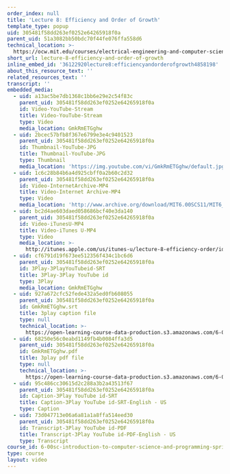 ```yaml
---
order_index: null
title: 'Lecture 8: Efficiency and Order of Growth'
template_type: popup
uid: 305481f58dd263ef0252e64265918f0a
parent_uid: 51a3082bb50bdc70f44fe076ffa558d6
technical_location: >-
  https://ocw.mit.edu/courses/electrical-engineering-and-computer-science/6-00sc-introduction-to-computer-science-and-programming-spring-2011/unit-1/lecture-8-efficiency-and-order-of-growth/lecture-8-efficiency-and-order-of-growth
short_url: lecture-8-efficiency-and-order-of-growth
inline_embed_id: '36122920lecture8:efficiencyandorderofgrowth4858198'
about_this_resource_text: ''
related_resources_text: ''
transcript: ''
embedded_media:
  - uid: a13ac5be7db1368c1bb6e29e2c54f83c
    parent_uid: 305481f58dd263ef0252e64265918f0a
    id: Video-YouTube-Stream
    title: Video-YouTube-Stream
    type: Video
    media_location: GmkRmETGghw
  - uid: 2bcec57bfb8f367e6799e3e4c9401523
    parent_uid: 305481f58dd263ef0252e64265918f0a
    id: Thumbnail-YouTube-JPG
    title: Thumbnail-YouTube-JPG
    type: Thumbnail
    media_location: 'https://img.youtube.com/vi/GmkRmETGghw/default.jpg'
  - uid: 1c6c28b84b6a4d925cbff0a2b60c2d32
    parent_uid: 305481f58dd263ef0252e64265918f0a
    id: Video-InternetArchive-MP4
    title: Video-Internet Archive-MP4
    type: Video
    media_location: 'http://www.archive.org/download/MIT6.00SCS11/MIT6_00SCS11_lec08_300k.mp4'
  - uid: bc2d4ae603daed058686bcf40e3da140
    parent_uid: 305481f58dd263ef0252e64265918f0a
    id: Video-iTunesU-MP4
    title: Video-iTunes U-MP4
    type: Video
    media_location: >-
      http://itunes.apple.com/us/itunes-u/lecture-8-efficiency-order/id499270153?i=110101055
  - uid: cf6791d19f673ee512356f434c1bc6d6
    parent_uid: 305481f58dd263ef0252e64265918f0a
    id: 3Play-3PlayYouTubeid-SRT
    title: 3Play-3Play YouTube id
    type: 3Play
    media_location: GmkRmETGghw
  - uid: 927a672cfc52fede432a5ed0fb608055
    parent_uid: 305481f58dd263ef0252e64265918f0a
    id: GmkRmETGghw.srt
    title: 3play caption file
    type: null
    technical_location: >-
      https://open-learning-course-data-production.s3.amazonaws.com/6-00sc-introduction-to-computer-science-and-programming-spring-2011/927a672cfc52fede432a5ed0fb608055_GmkRmETGghw.srt
  - uid: 68250e56c0eabd1149fb4b0084ffa3d5
    parent_uid: 305481f58dd263ef0252e64265918f0a
    id: GmkRmETGghw.pdf
    title: 3play pdf file
    type: null
    technical_location: >-
      https://open-learning-course-data-production.s3.amazonaws.com/6-00sc-introduction-to-computer-science-and-programming-spring-2011/68250e56c0eabd1149fb4b0084ffa3d5_GmkRmETGghw.pdf
  - uid: 95c486cc30615d2c288a3b2a43513f67
    parent_uid: 305481f58dd263ef0252e64265918f0a
    id: Caption-3Play YouTube id-SRT
    title: Caption-3Play YouTube id-SRT-English - US
    type: Caption
  - uid: 73d047713e06a6a81a1a8ffa514eed30
    parent_uid: 305481f58dd263ef0252e64265918f0a
    id: Transcript-3Play YouTube id-PDF
    title: Transcript-3Play YouTube id-PDF-English - US
    type: Transcript
course_id: 6-00sc-introduction-to-computer-science-and-programming-spring-2011
type: course
layout: video
---
```

